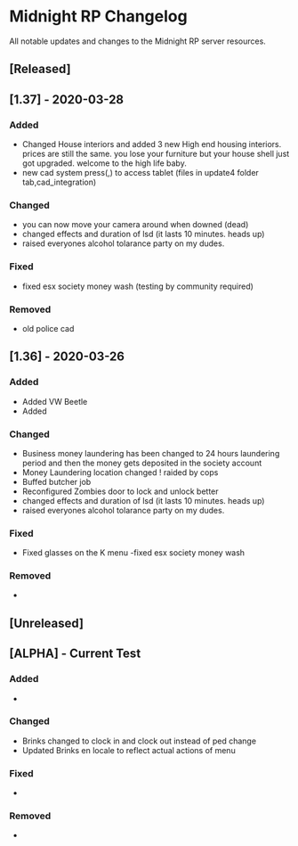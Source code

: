 # Midnight RP Changelog

All notable updates and changes to the Midnight RP server resources.

## [Released]

## [1.37] - 2020-03-28
### Added
- Changed House interiors and added 3 new High end housing interiors. prices are still the same. you lose your furniture but your house shell just got upgraded. welcome to the high life baby.
-  new cad system press(,) to access tablet (files in update4 folder tab,cad_integration)

### Changed
- you can now move your camera around when downed (dead) 
- changed effects and duration of lsd (it lasts 10 minutes. heads up)
- raised everyones alcohol tolarance party on my dudes.
### Fixed

- fixed esx society money wash (testing by community required)
### Removed
- old police cad

## [1.36] - 2020-03-26
### Added
- Added VW Beetle
- Added 
### Changed
- Business money laundering has been changed to 24 hours laundering period and then the money gets deposited in the society account
- Money Laundering location changed ! raided by cops
- Buffed butcher job
- Reconfigured Zombies door to lock and unlock better
- changed effects and duration of lsd (it lasts 10 minutes. heads up)
- raised everyones alcohol tolarance party on my dudes.
### Fixed
- Fixed glasses on the K menu
-fixed esx society money wash
### Removed
- 

## [Unreleased]

## [ALPHA] - Current Test
### Added
- 
### Changed
- Brinks changed to clock in and clock out instead of ped change
- Updated Brinks en locale to reflect actual actions of menu
### Fixed
- 
### Removed
- 